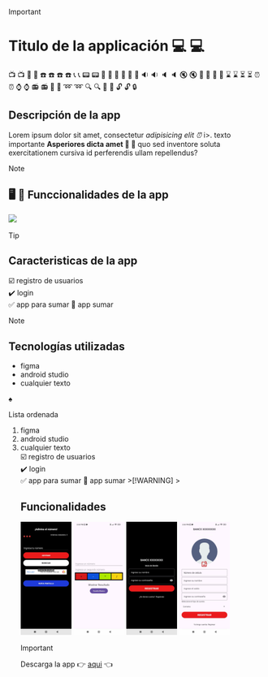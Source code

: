 >[!IMPORTANT]
><h1>Titulo de la applicación 💻 💻</h1>
📺 :tv:
📱 :iphone:	☎️ :phone:	☎️ :telephone:
📞 :telephone_receiver:	📟 :pager:	📠 :fax:
💽 :minidisc:	📼 :vhs:	🔉 :sound:
🔈 :speaker:	🔇 :mute:	📢 :loudspeaker:
📣 :mega:	⌛ :hourglass:	⏳ :hourglass_flowing_sand:
⏰ :alarm_clock:	⌚ :watch:	📻 :radio:
📡 :satellite:	➿ :loop:	🔍 :mag:
🔎 :mag_right:	🔓 :unlock:	🔒 

<h2>Descripción de la app</h2>
<p>Lorem ipsum dolor sit amet, consectetur <i>  adipisicing elit ⏰ </i>i>. texto importante <b>Asperiores dicta amet 📖 </b> 📝 quo sed inventore soluta exercitationem cursiva id perferendis ullam repellendus?</p>

>[!NOTE]
><h2> 🖥️ 📁 Funccionalidades de la app </h2>
<img src="https://github.com/user-attachments/assets/91c5e5de-a2f9-4199-a968-28cb3cb0eaf9" width="100">

>[!TIP]
><h2>Caracteristicas de la app</h2>
☑️ registro de usuarios <br>
✔️ login <br>
✅ app para sumar
🔘 app sumar

>[!NOTE]
><h2>Tecnologías utilizadas</h2>
<ul>
  <li>figma</li>
  <li>android studio</li>
  <li>cualquier texto</li>
</ul>

♠ 
<p>Lista ordenada</p>
<ol>
  <li>figma</li>
  <li>android studio</li>
  <li>cualquier texto</li>
</0l>
☑️ registro de usuarios <br>
✔️ login <br>
✅ app para sumar
🔘 app sumar
>[!WARNING]
><h2>Funcionalidades</h2>

<p>
  <img src="https://github.com/DarwinChamba/appDeber/blob/main/imagenes/img_uno.jpeg?raw=true" width="100">
  <img src="https://github.com/DarwinChamba/appDeber/blob/main/imagenes/img_dos.jpeg?raw=true" width="100">
  <img src="https://github.com/DarwinChamba/appDeber/blob/main/imagenes/img_3.jpeg?raw=true" width="100">
  <img src="https://github.com/DarwinChamba/appDeber/blob/main/imagenes/img_4.jpeg?raw=true" width="100">
</p>

>[!IMPORTANT]
><p>Descarga la app 👉 <a href="https://gist.github.com/rxaviers/7360908">aqui</a> 👈  </p>

